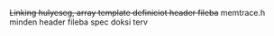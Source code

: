 ~~Linking hulyeseg, array template definiciot header fileba~~
memtrace.h minden header fileba
spec doksi terv
